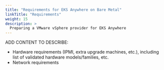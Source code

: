 ```yaml
---
title: "Requirements for EKS Anywhere on Bare Metal"
linkTitle: "Requirements"
weight: 15
description: >
  Preparing a VMware vSphere provider for EKS Anywhere
---
```


ADD CONTENT TO DESCRIBE:

* Hardware requirements (IPMI, extra upgrade machines, etc.), including list of validated hardware models/families, etc.
* Network requirements
